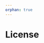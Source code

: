 ```yaml
---
orphan: true
---
```


# License

```{include} ../LICENSE

```
                                                                                                                                                                                                                                                                                                                                                                                      